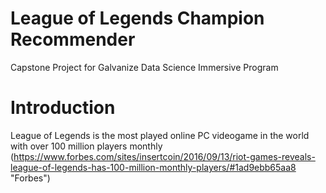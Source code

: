 # League of Legends Champion Recommender 

Capstone Project for Galvanize Data Science Immersive Program

# Introduction

League of Legends is the most played online PC videogame in the world with over 100 million players monthly (https://www.forbes.com/sites/insertcoin/2016/09/13/riot-games-reveals-league-of-legends-has-100-million-monthly-players/#1ad9ebb65aa8 "Forbes")
